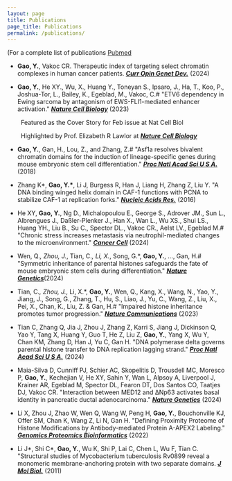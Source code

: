 ```yaml
---
layout: page
title: Publications
page_title: Publications
permalink: /publications/
---
```

 (For a complete list of publications <a href="https://www.ncbi.nlm.nih.gov/myncbi/yuan.gao.15/bibliography/public/" target="_blank">Pubmed</a>

 - <strong>Gao, Y.</strong>, Vakoc CR. Therapeutic index of targeting select chromatin complexes in human cancer patients. <a href=" https://www.sciencedirect.com/science/article/pii/S0959437X2400011X" target="_blank"><strong><em>Curr Opin Genet Dev.</em></strong></a> (2024)

 - <strong>Gao, Y.</strong>, He XY., Wu, X., Huang Y., Toneyan S., Ipsaro, J., Ha, T., Koo, P., Joshua-Tor, L., Bailey, K., Egeblad, M., Vakoc, C.# "ETV6 dependency in Ewing sarcoma by antagonism of EWS-FLI1-mediated enhancer activation." <a href="https://www.nature.com/articles/s41556-022-01060-1" target="_blank"><strong><em>Nature Cell Biology</em></strong></a> (2023)

 &nbsp;&nbsp;&nbsp;&nbsp;&nbsp;&nbsp;&nbsp;&nbsp;Featured as the Cover Story for Feb issue at Nat Cell Biol

 &nbsp;&nbsp;&nbsp;&nbsp;&nbsp;&nbsp;&nbsp;&nbsp;Highlighted by Prof. Elizabeth R Lawlor at <a href="https://www.nature.com/articles/s41556-022-01067-8" target="_blank"><strong><em>Nature Cell Biology</em></strong></a>

- <strong>Gao, Y.</strong>, Gan, H., Lou, Z., and Zhang, Z.# "Asf1a resolves bivalent chromatin domains for the induction of lineage-specific genes during mouse embryonic stem cell differentiation." <a href="https://www.pnas.org/doi/full/10.1073/pnas.1801909115" target="_blank"><strong><em>Proc Natl Acad Sci U S A.</em></strong></a> (2018)

- Zhang K*, <strong>Gao, Y.*</strong>, Li J, Burgess R, Han J, Liang H, Zhang Z, Liu Y. "A DNA binding winged helix domain in CAF-1 functions with PCNA to stabilize CAF-1 at replication forks." <a href="https://academic.oup.com/nar/article/44/11/5083/2468260" target="_blank"><strong><em>Nucleic Acids Res.</em></strong></a> (2016)

- He XY, <strong>Gao, Y.</strong>, Ng D., Michalopoulou E., George S., Adrover JM., Sun L., Albrengues J., Daßler-Plenker J., Han X., Wan L., Wu XS., Shui LS., Huang YH., Liu B., Su C., Spector DL., Vakoc CR., Aelst LV., Egeblad M.# "Chronic stress increases metastasis via neutrophil-mediated changes to the microenvironment." <a href="https://www.cell.com/cancer-cell/fulltext/S1535-6108(24)00037-0" target="_blank"><strong><em>Cancer Cell</em></strong></a> (2024)

- Wen, Q.*, Zhou, J.*, Tian, C.*, Li, X.*, Song, G.*, <strong>Gao, Y.</strong>, …, Gan, H.# "Symmetric inheritance of parental histones safeguards the fate of mouse embryonic stem cells during differentiation." <a href="https://www.nature.com/articles/s41588-023-01477-w" target="_blank"><strong><em>Nature Genetics</em></strong></a>(2024)

- Tian, C.*, Zhou, J.*, Li, X.*, <strong>Gao, Y.</strong>, Wen, Q., Kang, X., Wang, N., Yao, Y., Jiang, J., Song, G., Zhang, T., Hu, S., Liao, J., Yu, C., Wang, Z., Liu, X., Pei, X., Chan, K., Liu, Z. & Gan, H.# "Impaired histone inheritance promotes tumor progression." <a href="https://www.nature.com/articles/s41467-023-39185-y" target="_blank"><strong><em>Nature Communications</em></strong></a> (2023)  

- Tian C, Zhang Q, Jia J, Zhou J, Zhang Z, Karri S, Jiang J, Dickinson Q, Yao Y, Tang X, Huang Y, Guo T, He Z, Liu Z, <strong>Gao, Y.</strong>, Yang X, Wu Y, Chan KM, Zhang D, Han J, Yu C, Gan H. "DNA polymerase delta governs parental histone transfer to DNA replication lagging strand." <a href="https://www.pnas.org/doi/abs/10.1073/pnas.2400610121" target="_blank"><strong><em>Proc Natl Acad Sci U S A.</em></strong></a> (2024)

- Maia-Silva D, Cunniff PJ, Schier AC, Skopelitis D, Trousdell MC, Moresco P, <strong>Gao, Y.</strong>, Kechejian V, He XY, Sahin Y, Wan L, Alpsoy A, Liverpool J, Krainer AR, Egeblad M, Spector DL, Fearon DT, Dos Santos CO, Taatjes DJ, Vakoc CR. "Interaction between MED12 and ΔNp63 activates basal identity in pancreatic ductal adenocarcinoma." <a href="https://www.nature.com/articles/s41588-024-01790-y" target="_blank"><strong><em>Nature Genetics</em></strong></a> (2024)

- Li X, Zhou J, Zhao W, Wen Q, Wang W, Peng H, <strong>Gao, Y.</strong>, Bouchonville KJ, Offer SM, Chan K, Wang Z, Li N, Gan H. "Defining Proximity Proteome of Histone Modifications by Antibody-mediated Protein A-APEX2 Labeling." <a href="https://www.sciencedirect.com/science/article/pii/S1672022921001820?via%3Dihub" target="_blank"><strong><em>Genomics Proteomics Bioinformatics</em></strong></a> (2022)

- Li J*, Shi C*, <strong>Gao, Y.</strong>, Wu K, Shi P, Lai C, Chen L, Wu F, Tian C. "Structural studies of Mycobacterium tuberculosis Rv0899 reveal a monomeric membrane-anchoring protein with two separate domains. <a href="https://www.sciencedirect.com/science/article/pii/S0022283611012356" target="_blank"><strong><em>J Mol Biol.</em></strong></a> (2011)
